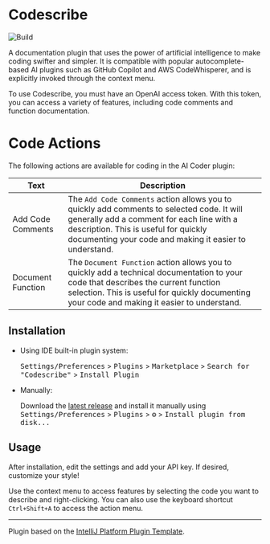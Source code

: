 # Codescribe

![Build](https://github.com/cyenite/codescribe/workflows/Build/badge.svg)
<!-- Plugin description -->

A documentation plugin that uses the power of artificial intelligence to make coding swifter and simpler. It is compatible with popular autocomplete-based AI plugins such as GitHub Copilot and AWS CodeWhisperer, and is explicitly invoked through the context menu.

To use Codescribe, you must have an OpenAI access token. With this token, you can access a variety of features, including code comments and function documentation.


# Code Actions

The following actions are available for coding in the AI Coder plugin:

| Text              | Description                                                                                                                                                                                                                                |
|-------------------|--------------------------------------------------------------------------------------------------------------------------------------------------------------------------------------------------------------------------------------------|
| Add Code Comments | The `Add Code Comments` action allows you to quickly add comments to selected code. It will generally add a comment for each line with a description. This is useful for quickly documenting your code and making it easier to understand. |
| Document Function | The `Document Function` action allows you to quickly add a technical documentation to your code that describes the current function selection. This is useful for quickly documenting your code and making it easier to understand.        |


<!-- Plugin description end -->

## Installation

- Using IDE built-in plugin system:
  
  <kbd>Settings/Preferences</kbd> > <kbd>Plugins</kbd> > <kbd>Marketplace</kbd> > <kbd>Search for "Codescribe"</kbd> >
  <kbd>Install Plugin</kbd>
  
- Manually:

  Download the [latest release](https://github.com/cyenite/codescribe/releases/latest) and install it manually using
  <kbd>Settings/Preferences</kbd> > <kbd>Plugins</kbd> > <kbd>⚙️</kbd> > <kbd>Install plugin from disk...</kbd>

## Usage

After installation, edit the settings and add your API key. If desired, customize your style!


Use the context menu to access features by selecting the code you want to describe and right-clicking. You can also use the keyboard shortcut `Ctrl+Shift+A` to access the action menu.

---
Plugin based on the [IntelliJ Platform Plugin Template][template].

[template]: https://github.com/JetBrains/intellij-platform-plugin-template
